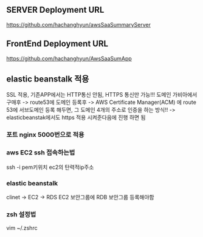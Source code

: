 ## SERVER Deployment URL
  https://github.com/hachanghyun/awsSaaSummaryServer

## FrontEnd Deployment URL
  https://github.com/hachanghyun/AwsSaaSumApp

## elastic beanstalk 적용 
  SSL 적용, 기존APP에서는 HTTP통신 안됨, HTTPS 통신만 가능!!!
  도메인 가비아에서 구매후 -> route53에 도메인 등록후 -> AWS Certificate Manager(ACM) 에 route 53에 서브도메인 등록 해두면, 그 도메인 4개의 주소로 인증을 하는 방식!! -> elasticbeanstak에서도 https 적용 시켜준다음에 진행 하면 됨
### 포트 nginx 5000번으로 적용

### aws EC2 ssh 접속하는법
  ssh -i pem키위치 ec2의 탄력적ip주소

### elastic beanstalk
  clinet -> EC2 -> RDS
  EC2 보안그룹에 RDB 보안그룹 등록해야함

### zsh 설정법
  vim ~/.zshrc
  
